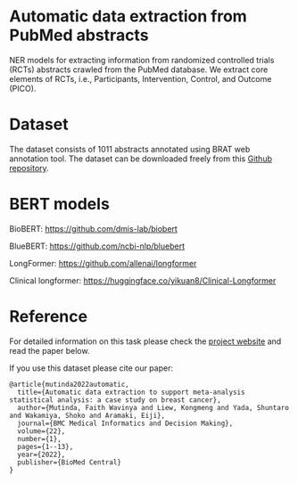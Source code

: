 # Automatic data extraction from PubMed abstracts

NER models for extracting information from randomized controlled trials (RCTs) abstracts crawled from the PubMed database.
We extract core elements of RCTs, i.e., Participants, Intervention, Control, and Outcome (PICO).

# Dataset
The dataset consists of 1011 abstracts annotated using BRAT web annotation tool.
The dataset can be downloaded freely from this <a href="https://github.com/sociocom/PICO-Corpus">Github repository</a>.

# BERT models
BioBERT: <a href="https://github.com/dmis-lab/biobert">https://github.com/dmis-lab/biobert</a>

BlueBERT: <a href="https://github.com/ncbi-nlp/bluebert">https://github.com/ncbi-nlp/bluebert</a>

LongFormer: <a href="https://github.com/allenai/longformer">https://github.com/allenai/longformer</a>

Clinical longformer: <a href="https://huggingface.co/yikuan8/Clinical-Longformer">https://huggingface.co/yikuan8/Clinical-Longformer</a>


# Reference
For detailed information on this task please check the <a target="_blank" href="https://faith-wm.github.io/autometa_proj.html">project website</a> and read the paper below.

If you use this dataset please cite our paper:
```
@article{mutinda2022automatic,
  title={Automatic data extraction to support meta-analysis statistical analysis: a case study on breast cancer},
  author={Mutinda, Faith Wavinya and Liew, Kongmeng and Yada, Shuntaro and Wakamiya, Shoko and Aramaki, Eiji},
  journal={BMC Medical Informatics and Decision Making},
  volume={22},
  number={1},
  pages={1--13},
  year={2022},
  publisher={BioMed Central}
}
```
